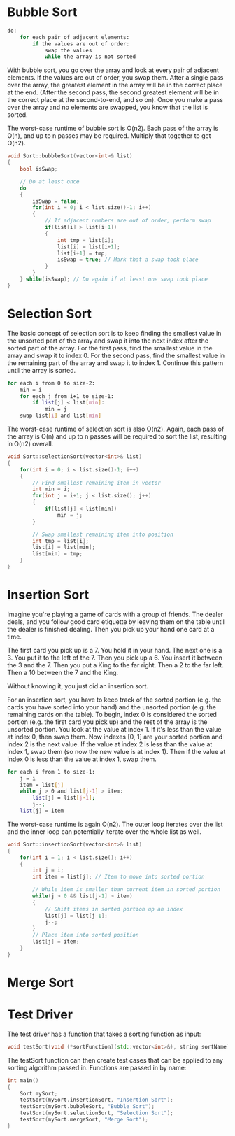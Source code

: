 # Bubble Sort

```bash
do:
	for each pair of adjacent elements:
		if the values are out of order:
			swap the values
			while the array is not sorted
```

With bubble sort, you go over the array and look at every pair of adjacent elements. If the values are out of order, you swap them. After a single pass over the array, the greatest element in the array will be in the correct place at the end. (After the second pass, the second greatest element will be in the correct place at the second-to-end, and so on). Once you make a pass over the array and no elements are swapped, you know that the list is sorted.

The worst-case runtime of bubble sort is O(n2). Each pass of the array is O(n), and up to n passes may be required. Multiply that together to get O(n2).

```c++
void Sort::bubbleSort(vector<int>& list)
{
	bool isSwap;

	// Do at least once
	do
	{
		isSwap = false;
		for(int i = 0; i < list.size()-1; i++)
		{
			// If adjacent numbers are out of order, perform swap
			if(list[i] > list[i+1])
			{
				int tmp = list[i];
				list[i] = list[i+1];
				list[i+1] = tmp;
				isSwap = true; // Mark that a swap took place
			}
		}
	} while(isSwap); // Do again if at least one swap took place
}
```

# Selection Sort

The basic concept of selection sort is to keep finding the smallest value in the unsorted part of the array and swap it into the next index after the sorted part of the array. For the first pass, find the smallest value in the array and swap it to index 0. For the second pass, find the smallest value in the remaining part of the array and swap it to index 1. Continue this pattern until the array is sorted.

```bash
for each i from 0 to size-2:
	min = i
	for each j from i+1 to size-1:
		if list[j] < list[min]:
			min = j
	swap list[i] and list[min]
```

The worst-case runtime of selection sort is also O(n2). Again, each pass of the array is O(n) and up to n passes will be required to sort the list, resulting in O(n2) overall.

```c++
void Sort::selectionSort(vector<int>& list)
{
	for(int i = 0; i < list.size()-1; i++)
	{
		// Find smallest remaining item in vector
		int min = i;
		for(int j = i+1; j < list.size(); j++)
		{
			if(list[j] < list[min])
				min = j;
		}

		// Swap smallest remaining item into position
		int tmp = list[i];
		list[i] = list[min];
		list[min] = tmp;
	}
}
```

# Insertion Sort
Imagine you're playing a game of cards with a group of friends. The dealer deals, and you follow good card etiquette by leaving them on the table until the dealer is finished dealing. Then you pick up your hand one card at a time.

The first card you pick up is a 7. You hold it in your hand. The next one is a 3. You put it to the left of the 7. Then you pick up a 6. You insert it between the 3 and the 7. Then you put a King to the far right. Then a 2 to the far left. Then a 10 between the 7 and the King.

Without knowing it, you just did an insertion sort.

For an insertion sort, you have to keep track of the sorted portion (e.g. the cards you have sorted into your hand) and the unsorted portion (e.g. the remaining cards on the table). To begin, index 0 is considered the sorted portion (e.g. the first card you pick up) and the rest of the array is the unsorted portion. You look at the value at index 1. If it's less than the value at index 0, then swap them. Now indexes [0, 1] are your sorted portion and index 2 is the next value. If the value at index 2 is less than the value at index 1, swap them (so now the new value is at index 1). Then if the value at index 0 is less than the value at index 1, swap them.

```bash
for each i from 1 to size-1:
	j = i
	item = list[j]
	while j > 0 and list[j-1] > item:
		list[j] = list[j-1];
		j--;
	list[j] = item
```

The worst-case runtime is again O(n2). The outer loop iterates over the list and the inner loop can potentially iterate over the whole list as well.

```c++
void Sort::insertionSort(vector<int>& list)
{
	for(int i = 1; i < list.size(); i++)
	{
		int j = i;
		int item = list[j]; // Item to move into sorted portion

		// While item is smaller than current item in sorted portion
		while(j > 0 && list[j-1] > item)
		{
			// Shift items in sorted portion up an index
			list[j] = list[j-1];
			j--;
		}
		// Place item into sorted position
		list[j] = item;
	}
}
```

# Merge Sort

# Test Driver

The test driver has a function that takes a sorting function as input:

```c++
void testSort(void (*sortFunction)(std::vector<int>&), string sortName)
```

The testSort function can then create test cases that can be applied to any
sorting algorithm passed in. Functions are passed in by name:

```c++
int main()
{
	Sort mySort;
	testSort(mySort.insertionSort, "Insertion Sort");
	testSort(mySort.bubbleSort, "Bubble Sort");
	testSort(mySort.selectionSort, "Selection Sort");
	testSort(mySort.mergeSort, "Merge Sort");
}
```
